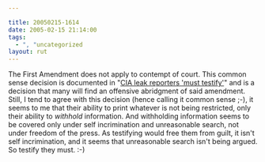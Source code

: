 ```yaml
---

title: 20050215-1614
date: 2005-02-15 21:14:00
tags:
  - ", "uncategorized
layout: rut
---
```


The First Amendment does not apply to contempt of
court.  This common sense decision is documented in "<a href="http://news.bbc.co.uk/2/hi/americas/4268129.stm">CIA leak
reporters 'must testify'</a>" and is a decision that many will find
an offensive abridgment of said amendment.  Still, I tend to agree
with this decision (hence calling it common sense ;-), it seems to
me that their ability to print whatever is not being restricted, only
their ability to *withhold* information.  And withholding information
seems to be covered only under self incrimination and unreasonable
search, not under freedom of the press.  As testifying would free
them from guilt, it isn't self incrimination, and it seems that
unreasonable search isn't being argued.  So testify they must.  :-)

